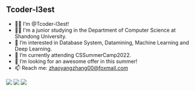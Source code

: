 ## Tcoder-l3est
- 🙋‍♂️ I’m @Tcoder-l3est!
- 👨‍🎓 I'm a junior studying in the Department of Computer Science at Shandong University.
- 👀 I’m interested in Database System, Datamining, Machine Learning and Deep Learning.
- 🌱 I’m currently attending CSSummerCamp2022.
- 💪 I’m looking for an awesome offer in this summer!
- 📫 Reach me: zhaoyangzhang00@foxmail.com

<img align="center" src="https://stats.justsong.cn/api/csdn?id=qq_47865838" style="box-shadow:none !important">
<img align="center" src="https://github-readme-stats.vercel.app/api/top-langs/?username=Tcoder-l3est&show_icons=true&icon_color=CE1D2D&text_color=718096&bg_color=ffffff&layout=compact&langs_count=10"  />
<img align="center" src="https://github-readme-stats.vercel.app/api?username=Tcoder-l3est&show_icons=true&icon_color=CE1D2D&text_color=718096&bg_color=ffffff"/>


<!--
**Tcoder-l3est/Tcoder-l3est** is a ✨ _special_ ✨ repository because its `README.md` (this file) appears on your GitHub profile. -->
